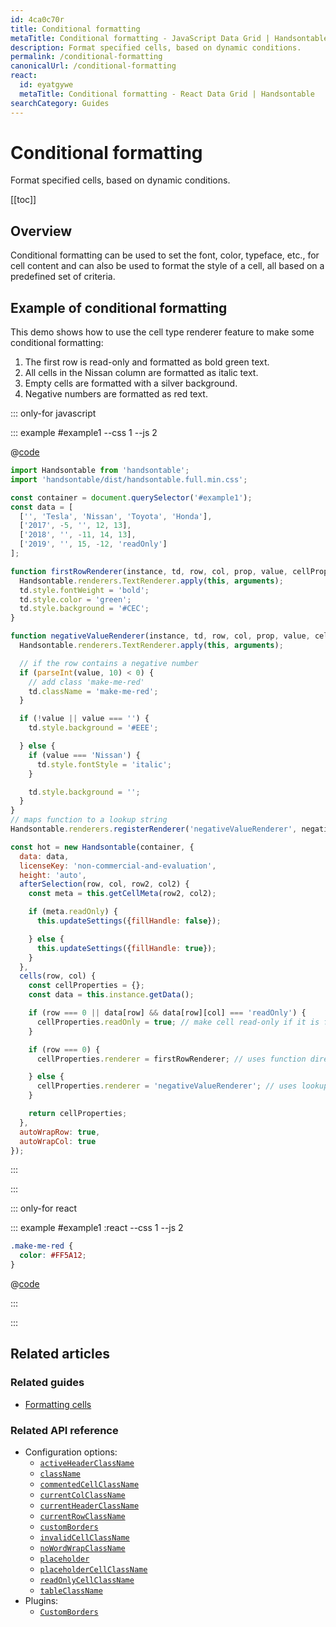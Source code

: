 ```yaml
---
id: 4ca0c70r
title: Conditional formatting
metaTitle: Conditional formatting - JavaScript Data Grid | Handsontable
description: Format specified cells, based on dynamic conditions.
permalink: /conditional-formatting
canonicalUrl: /conditional-formatting
react:
  id: eyatgywe
  metaTitle: Conditional formatting - React Data Grid | Handsontable
searchCategory: Guides
---
```


# Conditional formatting

Format specified cells, based on dynamic conditions.

[[toc]]

## Overview

Conditional formatting can be used to set the font, color, typeface, etc., for cell content and can also be used to format the style of a cell, all based on a predefined set of criteria.

## Example of conditional formatting

This demo shows how to use the cell type renderer feature to make some conditional formatting:

1. The first row is read-only and formatted as bold green text.
2. All cells in the Nissan column are formatted as italic text.
3. Empty cells are formatted with a silver background.
4. Negative numbers are formatted as red text.

::: only-for javascript

::: example #example1 --css 1 --js 2

@[code](@/content/guides/cell-features/conditional-formatting/example1.css)

```js
import Handsontable from 'handsontable';
import 'handsontable/dist/handsontable.full.min.css';

const container = document.querySelector('#example1');
const data = [
  ['', 'Tesla', 'Nissan', 'Toyota', 'Honda'],
  ['2017', -5, '', 12, 13],
  ['2018', '', -11, 14, 13],
  ['2019', '', 15, -12, 'readOnly']
];

function firstRowRenderer(instance, td, row, col, prop, value, cellProperties) {
  Handsontable.renderers.TextRenderer.apply(this, arguments);
  td.style.fontWeight = 'bold';
  td.style.color = 'green';
  td.style.background = '#CEC';
}

function negativeValueRenderer(instance, td, row, col, prop, value, cellProperties) {
  Handsontable.renderers.TextRenderer.apply(this, arguments);

  // if the row contains a negative number
  if (parseInt(value, 10) < 0) {
    // add class 'make-me-red'
    td.className = 'make-me-red';
  }

  if (!value || value === '') {
    td.style.background = '#EEE';

  } else {
    if (value === 'Nissan') {
      td.style.fontStyle = 'italic';
    }

    td.style.background = '';
  }
}
// maps function to a lookup string
Handsontable.renderers.registerRenderer('negativeValueRenderer', negativeValueRenderer);

const hot = new Handsontable(container, {
  data: data,
  licenseKey: 'non-commercial-and-evaluation',
  height: 'auto',
  afterSelection(row, col, row2, col2) {
    const meta = this.getCellMeta(row2, col2);

    if (meta.readOnly) {
      this.updateSettings({fillHandle: false});

    } else {
      this.updateSettings({fillHandle: true});
    }
  },
  cells(row, col) {
    const cellProperties = {};
    const data = this.instance.getData();

    if (row === 0 || data[row] && data[row][col] === 'readOnly') {
      cellProperties.readOnly = true; // make cell read-only if it is first row or the text reads 'readOnly'
    }

    if (row === 0) {
      cellProperties.renderer = firstRowRenderer; // uses function directly

    } else {
      cellProperties.renderer = 'negativeValueRenderer'; // uses lookup map
    }

    return cellProperties;
  },
  autoWrapRow: true,
  autoWrapCol: true
});
```

:::

:::

::: only-for react

::: example #example1 :react --css 1 --js 2

```css
.make-me-red {
  color: #FF5A12;
}
```

@[code](@/content/guides/cell-features/conditional-formatting/example1.jsx)

:::

:::

## Related articles

### Related guides

- [Formatting cells](@/guides/cell-features/formatting-cells/formatting-cells.md)

### Related API reference

- Configuration options:
  - [`activeHeaderClassName`](@/api/options.md#activeheaderclassname)
  - [`className`](@/api/options.md#classname)
  - [`commentedCellClassName`](@/api/options.md#commentedcellclassname)
  - [`currentColClassName`](@/api/options.md#currentcolclassname)
  - [`currentHeaderClassName`](@/api/options.md#currentheaderclassname)
  - [`currentRowClassName`](@/api/options.md#currentrowclassname)
  - [`customBorders`](@/api/options.md#customborders)
  - [`invalidCellClassName`](@/api/options.md#invalidcellclassname)
  - [`noWordWrapClassName`](@/api/options.md#nowordwrapclassname)
  - [`placeholder`](@/api/options.md#placeholder)
  - [`placeholderCellClassName`](@/api/options.md#placeholdercellclassname)
  - [`readOnlyCellClassName`](@/api/options.md#readonlycellclassname)
  - [`tableClassName`](@/api/options.md#tableclassname)
- Plugins:
  - [`CustomBorders`](@/api/customBorders.md)
